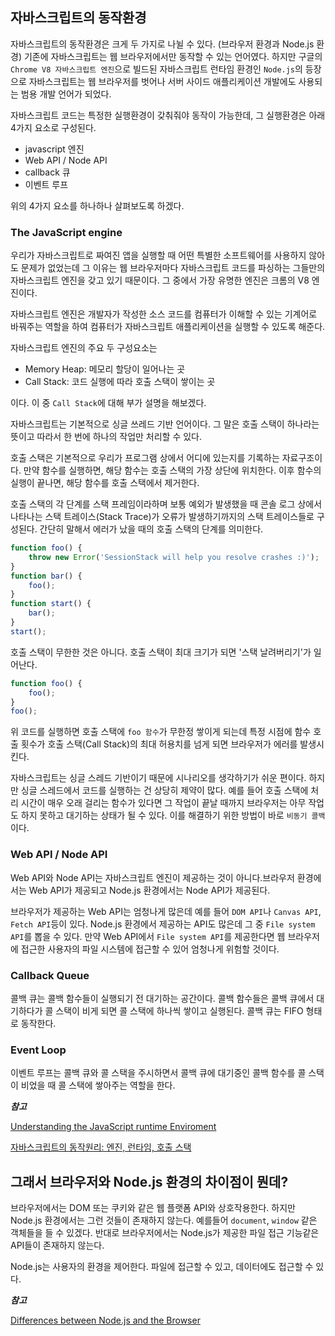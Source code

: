 ## 자바스크립트의 동작환경
자바스크립트의 동작환경은 크게 두 가지로 나뉠 수 있다. (브라우저 환경과 Node.js 환경) 기존에 자바스크립트는 웹 브라우저에서만 동작할 수 있는 언어였다. 하지만 구글의 `Chrome V8 자바스크립트 엔진`으로 빌드된 자바스크립트 런타임 환경인 `Node.js`의 등장으로 자바스크립트는 웹 브라우저를 벗어나 서버 사이드 애플리케이션 개발에도 사용되는 범용 개발 언어가 되었다.

자바스크립트 코드는 특정한 실행환경이 갖춰줘야 동작이 가능한데, 그 실행환경은 아래 4가지 요소로 구성된다.

- javascript 엔진
- Web API / Node API
- callback 큐
- 이벤트 루프

위의 4가지 요소를 하나하나 살펴보도록 하겠다.

### The JavaScript engine
우리가 자바스크립트로 짜여진 앱을 실행할 때 어떤 특별한 소프트웨어를 사용하지 않아도 문제가 없었는데 그 이유는 웹 브라우저마다 자바스크립트 코드를 파싱하는 그들만의 자바스크립트 엔진을 갖고 있기 때문이다. 그 중에서 가장 유명한 엔진은 크롬의 V8 엔진이다.

자바스크립트 엔진은 개발자가 작성한 소스 코드를 컴퓨터가 이해할 수 있는 기계어로 바꿔주는 역할을 하여 컴퓨터가 자바스크립트 애플리케이션을 실행할 수 있도록 해준다.

자바스크립트 엔진의 주요 두 구성요소는
- Memory Heap: 메모리 할당이 일어나는 곳
- Call Stack: 코드 실행에 따라 호출 스택이 쌓이는 곳

이다. 이 중 `Call Stack`에 대해 부가 설명을 해보겠다.

자바스크립트는 기본적으로 싱글 쓰레드 기반 언어이다. 그 말은 호출 스택이 하나라는 뜻이고 따라서 한 번에 하나의 작업만 처리할 수 있다.

호출 스택은 기본적으로 우리가 프로그램 상에서 어디에 있는지를 기록하는 자료구조이다. 만약 함수를 실행하면, 해당 함수는 호출 스택의 가장 상단에 위치한다. 이후 함수의 실행이 끝나면, 해당 함수를 호출 스택에서 제거한다.

호출 스택의 각 단계를 스택 프레임이라하며 보통 예외가 발생했을 때 콘솔 로그 상에서 나타나는 스택 트레이스(Stack Trace)가 오류가 발생하기까지의 스택 트레이스들로 구성된다. 간단히 말해서 에러가 났을 때의 호출 스택의 단계를 의미한다.
```javascript
function foo() {
    throw new Error('SessionStack will help you resolve crashes :)');
}
function bar() {
    foo();
}
function start() {
    bar();
}
start();
```
호출 스택이 무한한 것은 아니다. 호출 스택이 최대 크기가 되면 '스택 날려버리기'가 일어난다.
```javascript
function foo() {
    foo();
}
foo();
```
위 코드를 실행하면 호출 스택에 `foo 함수`가 무한정 쌓이게 되는데 특정 시점에 함수 호출 횟수가 호출 스택(Call Stack)의 최대 허용치를 넘게 되면 브라우저가 에러를 발생시킨다.

자바스크립트는 싱글 스레드 기반이기 때문에 시나리오를 생각하기가 쉬운 편이다. 하지만 싱글 스레드에서 코드를 실행하는 건 상당히 제약이 많다. 예를 들어 호출 스택에 처리 시간이 매우 오래 걸리는 함수가 있다면 그 작업이 끝날 때까지 브라우저는 아무 작업도 하지 못하고 대기하는 상태가 될 수 있다. 이를 해결하기 위한 방법이 바로 `비동기 콜백`이다.

### Web API / Node API
Web API와 Node API는 자바스크립트 엔진이 제공하는 것이 아니다.브라우저 환경에서는 Web API가 제공되고 Node.js 환경에서는 Node API가 제공된다.

브라우저가 제공하는 Web API는 엄청나게 많은데 예를 들어 `DOM API`나 `Canvas API`, `Fetch API`등이 있다. Node.js 환경에서 제공하는 API도 많은데 그 중 `File system API`를 뽑을 수 있다. 만약 Web API에서 `File system API`를 제공한다면 웹 브라우저에 접근한 사용자의 파일 시스템에 접근할 수 있어 엄청나게 위험할 것이다.

### Callback Queue
콜백 큐는 콜백 함수들이 실행되기 전 대기하는 공간이다. 콜백 함수들은 콜백 큐에서 대기하다가 콜 스택이 비게 되면 콜 스택에 하나씩 쌓이고 실행된다. 콜백 큐는 FIFO 형태로 동작한다.

### Event Loop
이벤트 루프는 콜백 큐와 콜 스택을 주시하면서 콜백 큐에 대기중인 콜백 함수를 콜 스택이 비었을 때 콜 스택에 쌓아주는 역할을 한다.

***참고***

[Understanding the JavaScript runtime Enviroment](https://medium.com/@gemma.croad/understanding-the-javascript-runtime-environment-4dd8f52f6fca)

[자바스크립트의 동작원리: 엔진, 런타임, 호출 스택](https://joshua1988.github.io/web-development/translation/javascript/how-js-works-inside-engine/)

## 그래서 브라우저와 Node.js 환경의 차이점이 뭔데?
브라우저에서는 DOM 또는 쿠키와 같은 웹 플랫폼 API와 상호작용한다. 하지만 Node.js 환경에서는 그런 것들이 존재하지 않는다. 예를들어 `document`, `window` 같은 객체들을 들 수 있겠다. 반대로 브라우저에서는 Node.js가 제공한 파일 접근 기능같은 API들이 존재하지 않는다.

Node.js는 사용자의 환경을 제어한다. 파일에 접근할 수 있고, 데이터에도 접근할 수 있다. 

***참고***

[Differences between Node.js and the Browser](https://nodejs.dev/learn/differences-between-nodejs-and-the-browser)
